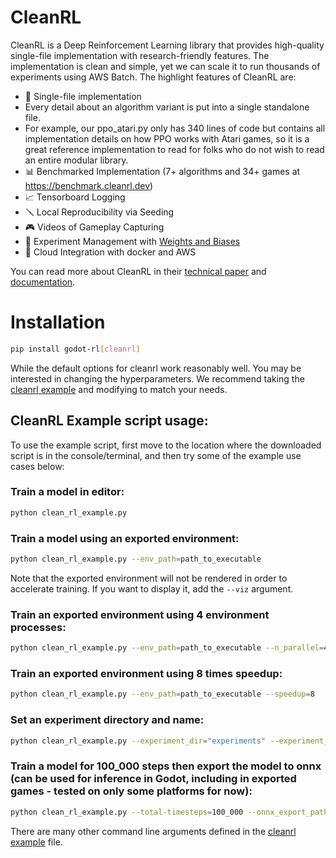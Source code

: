 # CleanRL

CleanRL is a Deep Reinforcement Learning library that provides high-quality single-file implementation with research-friendly features. The implementation is clean and simple, yet we can scale it to run thousands of experiments using AWS Batch. The highlight features of CleanRL are:

- 📜 Single-file implementation
- Every detail about an algorithm variant is put into a single standalone file.
- For example, our ppo_atari.py only has 340 lines of code but contains all implementation details on how PPO works with Atari games, so it is a great reference implementation to read for folks who do not wish to read an entire modular library.
- 📊 Benchmarked Implementation (7+ algorithms and 34+ games at https://benchmark.cleanrl.dev)
- 📈 Tensorboard Logging
- 🪛 Local Reproducibility via Seeding
- 🎮 Videos of Gameplay Capturing
- 🧫 Experiment Management with [Weights and Biases](https://wandb.ai/site)
- 💸 Cloud Integration with docker and AWS
 

You can read more about CleanRL in their [technical paper](https://arxiv.org/abs/2111.08819) and [documentation](https://docs.cleanrl.dev/).

# Installation
```bash
pip install godot-rl[cleanrl]
```

While the default options for cleanrl work reasonably well. You may be interested in changing the hyperparameters.
We recommend taking the [cleanrl example](https://github.com/edbeeching/godot_rl_agents/blob/main/examples/clean_rl_example.py) and modifying to match your needs.

## CleanRL Example script usage:
To use the example script, first move to the location where the downloaded script is in the console/terminal, and then try some of the example use cases below:

### Train a model in editor:
```bash
python clean_rl_example.py
```

### Train a model using an exported environment:
```bash
python clean_rl_example.py --env_path=path_to_executable
```
Note that the exported environment will not be rendered in order to accelerate training.
If you want to display it, add the `--viz` argument.

### Train an exported environment using 4 environment processes:
```bash
python clean_rl_example.py --env_path=path_to_executable --n_parallel=4
```

### Train an exported environment using 8 times speedup:
```bash
python clean_rl_example.py --env_path=path_to_executable --speedup=8
```

### Set an experiment directory and name:
```bash
python clean_rl_example.py --experiment_dir="experiments" --experiment_name="experiment1"
```

### Train a model for 100_000 steps then export the model to onnx (can be used for inference in Godot, including in exported games - tested on only some platforms for now):
```bash
python clean_rl_example.py --total-timesteps=100_000 --onnx_export_path=model.onnx
```

There are many other command line arguments defined in the [cleanrl example](https://github.com/edbeeching/godot_rl_agents/blob/main/examples/clean_rl_example.py) file.
